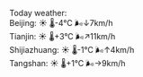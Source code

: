 Today weather:  
Beijing: ☀️   🌡️-4°C 🌬️↓7km/h  
Tianjin: ☀️   🌡️+3°C 🌬️↗11km/h  
Shijiazhuang: ☀️   🌡️-1°C 🌬️↑4km/h  
Tangshan: ☀️   🌡️+1°C 🌬️→9km/h  
